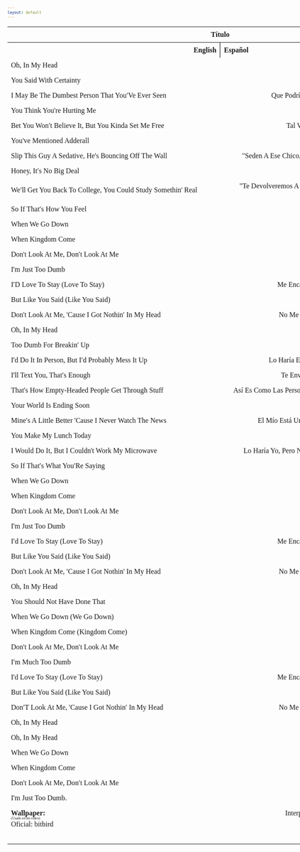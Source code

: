 ```yaml
---
layout: default
---
```

<html>
   <!-- VARIABLES -->
   <script>
      //
      //CANCION
      var cancion = "AJR - The Dumb Song";
      //
      //WALLPAPER
      var titulo = "Artstation";
      var texto = "Yun Yin";
      var wfuente = "";
      //
      //PISTAS
      var vocals = "";
      var instrumental = "";
      //
      //ARTISTA 1
      var artist = "AJR";
      var tidal = "a";
      var spotify = "";
      var instagram = "";
      var twitter = "";
      var soundcloud = "";
      var website = "";
      var facebook = "";
      var youtube = "";
      var discord = "";
      //
      //ARTISTA 2
      var artist2 = "";
      var tidal2 = "";
      var spotify2 = "";
      var instagram2 = "";
      var twitter2 = "";
      var soundcloud2 = "";
      var website2 = "";
      var facebook2 = "";
      var youtube2 = "";
      var discord2 = "";
      //
      //ARTISTA 3
      var artist3 = "";
      var tidal3 = "";
      var spotify3 = "";
      var instagram3 = "";
      var twitter3 = "";
      var soundcloud3 = "";
      var website3 = "";
      var facebook3 = "";
      var youtube3 = "";
      var discord3 = "";
      //
   </script>
   <!-- ESTILOS -->
   <head>
      <style>
         body {
            font-family: "Times New Roman", Times, serif;
            font-size: 62.5%;
            width: 100%;
        }
        table {
            border-collapse: collapse;
            font-size: 1rem;
            width: 120ch;
        }
        th,td {
            padding: 8px;
        }
        tr td:first-child {
        text-align: left;
        }
        tr td:nth-child(2) {
        text-align: right;
        }
        .titulo {
            text-align: center;
        }
        .ingles {
            text-align: right;
            width: 50%;
        }
         .espanol {
         text-align: left;
         width: 50%;
         }
         .borde-derecho {
         border-right: 1px solid black;
         }
         .mitad-tamano {
         font-size: 50%;
         display: block;
         margin-top: -2px;
         margin-bottom: 0px;
         }
         .top-align {
         vertical-align: top;
         }
         .align-left{
            text-align: left;
         }
         .mid-align {
         vertical-align: middle;
         }
         .tab { 
            display:inline-block; 
            margin-left: 1.5rem; 
        }
      </style>
   </head>
   <!-- CUERPO CON LA TABLA -->
   <body>
      <table>
         <tr>
            <th colspan="4" class="titulo">Título</th>
         </tr>
         <tr>
            <th colspan="2" class="ingles borde-derecho">English</th>
            <th colspan="2" class="espanol">Español</th>
         </tr>
           <tr>
    <td colspan="2">Oh, In My Head</td>
    <td colspan="2">Oh, En Mi Cabeza</td>
  </tr>
  <tr>
    <td colspan="2">You Said With Certainty</td>
    <td colspan="2">Dijiste Con Seguridad</td>
  </tr>
  <tr>
    <td colspan="2">I May Be The Dumbest Person That You′Ve Ever Seen</td>
    <td colspan="2">Que Podría Ser La Persona Más Tonta Que Hayas Visto</td>
  </tr>
  <tr>
    <td colspan="2">You Think You're Hurting Me</td>
    <td colspan="2">Piensas Que Me Haces Sufrir</td>
  </tr>
  <tr>
    <td colspan="2">Bet You Won′t Believe It, But You Kinda Set Me Free</td>
    <td colspan="2">Tal Vez Te Sorprenda, Pero Me Liberaste Un Poco</td>
  </tr>
  <tr>
    <td colspan="2">You've Mentioned Adderall</td>
    <td colspan="2">Mencionaste Unos Fármacos</td>
  </tr>
  <tr>
    <td colspan="2">Slip This Guy A Sedative, He's Bouncing Off The Wall</td>
    <td colspan="2">"Seden A Ese Chico, Está A Punto De Explotar De Tanta Energía"</td>
  </tr>
  <tr>
    <td colspan="2">Honey, It′s No Big Deal</td>
    <td colspan="2">Tranquila, No Es Para Tanto</td>
  </tr>
  <tr>
    <td colspan="2">We′ll Get You Back To College, You Could Study Somethin' Real</td>
    <td colspan="2">"Te Devolveremos A La Universidad, Así Podrás Estudiar Algo De Verdad"</td>
  </tr>
  <tr>
    <td colspan="2">So If That′s How You Feel</td>
    <td colspan="2">Así Que Si Eso Es Lo Que Piensas</td>
  </tr>
  <tr>
    <td colspan="2">When We Go Down</td>
    <td colspan="2">Cuando Estamos Débiles</td>
  </tr>
  <tr>
    <td colspan="2">When Kingdom Come</td>
    <td colspan="2">Cuando Todo Se Desmorona</td>
  </tr>
  <tr>
    <td colspan="2">Don't Look At Me, Don′t Look At Me</td>
    <td colspan="2">No Me Mires A Mi, No Me Mires A Mi</td>
  </tr>
  <tr>
    <td colspan="2">I'm Just Too Dumb</td>
    <td colspan="2">Soy Demasiado Tonto</td>
  </tr>
  <tr>
    <td colspan="2">I′D Love To Stay (Love To Stay)</td>
    <td colspan="2">Me Encantaría Quedarme (Me Encantaría Quedarme)</td>
  </tr>
  <tr>
    <td colspan="2">But Like You Said (Like You Said)</td>
    <td colspan="2">Pero Como Dijiste (Como Dijiste)</td>
  </tr>
  <tr>
    <td colspan="2">Don't Look At Me, 'Cause I Got Nothin′ In My Head</td>
    <td colspan="2">No Me Mires, Porque No Tengo Nada En Mi Cabeza</td>
  </tr>
  <tr>
    <td colspan="2">Oh, In My Head</td>
    <td colspan="2">Oh, En Mi Cabeza</td>
  </tr>
  <tr>
    <td colspan="2">Too Dumb For Breakin′ Up</td>
    <td colspan="2">Soy Demasiado Tonto Para Terminarte</td>
  </tr>
  <tr>
    <td colspan="2">I'd Do It In Person, But I′d Probably Mess It Up</td>
    <td colspan="2">Lo Haría En Persona, Pero Probablemente Lo Arruinaría</td>
  </tr>
  <tr>
    <td colspan="2">I'll Text You, That′s Enough</td>
    <td colspan="2">Te Enviaré Un Mensaje De Texto, Eso Es Suficiente</td>
  </tr>
  <tr>
    <td colspan="2">That's How Empty-Headed People Get Through Stuff</td>
    <td colspan="2">Así Es Como Las Personas Con Nada En La Cabeza Se Las Arreglan</td>
  </tr>
  <tr>
    <td colspan="2">Your World Is Ending Soon</td>
    <td colspan="2">Tu Mundo Se Está Terminando Pronto</td>
  </tr>
  <tr>
    <td colspan="2">Mine′s A Little Better 'Cause I Never Watch The News</td>
    <td colspan="2">El Mío Está Un Poco Mejor Porque Nunca Veo Las Noticias</td>
  </tr>
  <tr>
    <td colspan="2">You Make My Lunch Today</td>
    <td colspan="2">Me Preparaste El Almuerzo Hoy</td>
  </tr>
  <tr>
    <td colspan="2">I Would Do It, But I Couldn't Work My Microwave</td>
    <td colspan="2">Lo Haría Yo, Pero No Podría Hacer Funcionar Mi Microondas :D</td>
  </tr>
  <tr>
    <td colspan="2">So If That′s What You′Re Saying</td>
    <td colspan="2">Así Que Si Eso Es Lo Que Piensas</td>
  </tr>
  <tr>
    <td colspan="2">When We Go Down</td>
    <td colspan="2">Cuando Estamos Débiles</td>
  </tr>
  <tr>
    <td colspan="2">When Kingdom Come</td>
    <td colspan="2">Cuando Todo Se Desmorona</td>
  </tr>
  <tr>
    <td colspan="2">Don't Look At Me, Don′t Look At Me</td>
    <td colspan="2">No Me Mires A Mi, No Me Mires A Mi</td>
  </tr>
  <tr>
    <td colspan="2">I'm Just Too Dumb</td>
    <td colspan="2">Soy Demasiado Tonto</td>
  </tr>
  <tr>
    <td colspan="2">I′d Love To Stay (Love To Stay)</td>
    <td colspan="2">Me Encantaría Quedarme (Me Encantaría Quedarme)</td>
  </tr>
  <tr>
    <td colspan="2">But Like You Said (Like You Said)</td>
    <td colspan="2">Pero Como Dijiste (Como Dijiste)</td>
  </tr>
  <tr>
    <td colspan="2">Don't Look At Me, ′Cause I Got Nothin' In My Head</td>
    <td colspan="2">No Me Mires, Porque No Tengo Nada En Mi Cabeza</td>
  </tr>
  <tr>
    <td colspan="2">Oh, In My Head</td>
    <td colspan="2">Oh, En Mi Cabeza</td>
  </tr>
  <tr>
    <td colspan="2">You Should Not Have Done That</td>
    <td colspan="2">No Deberías Haber Hecho Eso :D</td>
  </tr>
  <tr>
    <td colspan="2">When We Go Down (We Go Down)</td>
    <td colspan="2">Cuando Estamos Débiles (Estamos Débiles)</td>
  </tr>
  <tr>
    <td colspan="2">When Kingdom Come (Kingdom Come)</td>
    <td colspan="2">Cuando Todo Se Desmorona (Se Desmorona)</td>
  </tr>
  <tr>
    <td colspan="2">Don't Look At Me, Don′t Look At Me</td>
    <td colspan="2">No Me Mires A Mi, No Me Mires A Mi</td>
  </tr>
  <tr>
    <td colspan="2">I′m Much Too Dumb</td>
    <td colspan="2">Soy Tonto Mucho Demasiado</td>
  </tr>
  <tr>
    <td colspan="2">I'd Love To Stay (Love To Stay)</td>
    <td colspan="2">Me Encantaría Quedarme (Me Encantaría Quedarme)</td>
  </tr>
  <tr>
    <td colspan="2">But Like You Said (Like You Said)</td>
    <td colspan="2">Pero Como Dijiste (Como Dijiste)</td>
  </tr>
  <tr>
    <td colspan="2">Don′T Look At Me, 'Cause I Got Nothin′ In My Head</td>
    <td colspan="2">No Me Mires, Porque No Tengo Nada En Mi Cabeza</td>
  </tr>
  <tr>
    <td colspan="2">Oh, In My Head</td>
    <td colspan="2">Oh, En Mi Cabeza</td>
  </tr>
  <tr>
    <td colspan="2">Oh, In My Head</td>
    <td colspan="2">Oh, En Mi Cabeza</td>
  </tr>
  <tr>
    <td colspan="2">When We Go Down</td>
    <td colspan="2">Cuando Estamos Débiles</td>
  </tr>
  <tr>
    <td colspan="2">When Kingdom Come</td>
    <td colspan="2">Cuando Todo Se Desmorona</td>
  </tr>
  <tr>
    <td colspan="2">Don't Look At Me, Don′t Look At Me</td>
    <td colspan="2">No Me Mires A Mi, No Me Mires A Mi</td>
  </tr>
  <tr>
    <td colspan="2">I'm Just Too Dumb.</td>
    <td colspan="2">Soy Demasiado Tonto.</td>
  </tr>
         <tr>
            <td class="top-align align-left"><span id="spanWallpaper"><b>Wallpaper:</b><span class="mitad-tamano">(Usado en mi
               video)</span><span id="FuenteW1">Oficial: bitbird</span></span>
            </td>
            <td class="top-align align-left"><span id="UrlsArtista1"></span></td>
            <td class="top-align" style="text-align: right;">Interpretación por: <b>Argel H</b><br>Redes:<br><a
               href="https://linktr.ee/iamargelh">linktr.ee/iamargelh</a></td>
            <td class="mid-align align-left"><img src="/resources/g6qk73.gif" width="70ch"></td>
         </tr>
      </table>
      <!-- INFIERNO DE LOS SCIRPT -->
      <script>
         var tituloc = document.querySelector(".titulo");
         tituloc.textContent = cancion;
         tituloc.style.textAlign = "center";
         var fuenteW1 = document.getElementById("FuenteW1");
         fuenteW1.innerHTML = titulo + ": ";
         var enlace = document.createElement("a");
         if (wfuente) {
             enlace.href = wfuente;
         }
         enlace.textContent = texto;
         enlace.style.fontStyle = "italic";
         fuenteW1.appendChild(enlace);
         if (vocals || instrumental) {
             var spanWallpaper = document.getElementById("spanWallpaper");
             spanWallpaper.appendChild(document.createElement("br"));
             var audiosSpan = document.createElement("span");
             audiosSpan.innerHTML = "<strong>Audios:</strong>";
             spanWallpaper.parentNode.insertBefore(audiosSpan, spanWallpaper.nextSibling);
             var extractedText = document.createElement("span");
             extractedText.textContent = "(Extraídos de la canción)";
             extractedText.style.fontSize = "50%";
             extractedText.style.display = "block";
             extractedText.style.marginTop = "-2px";
             extractedText.style.marginBottom = "0px";
             audiosSpan.appendChild(extractedText);
             if (vocals) {
                 var vocalsLink = document.createElement("a");
                 vocalsLink.href = vocals;
                 vocalsLink.textContent = "Acapella";
                 audiosSpan.appendChild(vocalsLink);
                 audiosSpan.appendChild(document.createElement("br"));
             }
             if (instrumental) {
                 var instrumentalLink = document.createElement("a");
                 instrumentalLink.href = instrumental;
                 instrumentalLink.textContent = "Instrumental";
                 audiosSpan.appendChild(instrumentalLink);
             }
         }
      </script>
      <script>
         var celdaUrlsArtista1 = document.getElementById("UrlsArtista1");
         var artistName = document.createElement("strong");
         artistName.textContent = artist + ":";
         celdaUrlsArtista1.appendChild(artistName);
         celdaUrlsArtista1.appendChild(document.createElement("br")); // AÑADE UN SALTO DE LINEA DESPUES DEL ARTISTA
         if (tidal) {
             var enlaceTidal = document.createElement("a");
             enlaceTidal.href = tidal;
             enlaceTidal.textContent = "Tidal";
             celdaUrlsArtista1.appendChild(enlaceTidal);
             celdaUrlsArtista1.appendChild(document.createElement("br"));
         }
         if (spotify) {
             var UrlsArtista1potify = document.createElement("a");
             UrlsArtista1potify.href = spotify;
             UrlsArtista1potify.textContent = "Spotify";
             celdaUrlsArtista1.appendChild(UrlsArtista1potify);
             celdaUrlsArtista1.appendChild(document.createElement("br"));
         }
         if (soundcloud) {
             var UrlsArtista1oundCloud = document.createElement("a");
             UrlsArtista1oundCloud.href = soundcloud;
             UrlsArtista1oundCloud.textContent = "SoundCloud";
             celdaUrlsArtista1.appendChild(UrlsArtista1oundCloud);
             celdaUrlsArtista1.appendChild(document.createElement("br"));
         }
         if (youtube) {
             var enlaceYouTube = document.createElement("a");
             enlaceYouTube.href = youtube;
             enlaceYouTube.textContent = "YouTube";
             celdaUrlsArtista1.appendChild(enlaceYouTube);
             celdaUrlsArtista1.appendChild(document.createElement("br"));
         }
         if (website) {
             var enlaceWebsite = document.createElement("a");
             enlaceWebsite.href = website;
             enlaceWebsite.textContent = "Website";
             celdaUrlsArtista1.appendChild(enlaceWebsite);
             celdaUrlsArtista1.appendChild(document.createElement("br"));
         }
         if (discord) {
             var enlacediscord = document.createElement("a");
             enlacediscord.href = discord;
             enlacediscord.textContent = "Discord";
             celdaUrlsArtista1.appendChild(enlacediscord);
             celdaUrlsArtista1.appendChild(document.createElement("br"));
         }
         if (instagram) {
             var enlaceInstagram = document.createElement("a");
             enlaceInstagram.href = instagram;
             enlaceInstagram.textContent = "Instagram";
             celdaUrlsArtista1.appendChild(enlaceInstagram);
             celdaUrlsArtista1.appendChild(document.createElement("br"));
         }
         if (facebook) {
             var enlaceFacebook = document.createElement("a");
             enlaceFacebook.href = facebook;
             enlaceFacebook.textContent = "Facebook";
             celdaUrlsArtista1.appendChild(enlaceFacebook);
             celdaUrlsArtista1.appendChild(document.createElement("br"));
         }
         if (twitter) {
             var enlacetwitter = document.createElement("a");
             enlacetwitter.href = twitter;
             enlacetwitter.textContent = "Twitter";
             celdaUrlsArtista1.appendChild(enlacetwitter);
         }
      </script>
      <script>
         if (artist2) {
             var celdaUrlsArtista1 = document.getElementById("UrlsArtista1");
             celdaUrlsArtista1.appendChild(document.createElement("br"));
             celdaUrlsArtista1.appendChild(document.createElement("br"));
             var celdaUrlsArtista2 = document.createElement("span");
             celdaUrlsArtista2.id = "UrlsArtista2";
             celdaUrlsArtista1.parentNode.insertBefore(celdaUrlsArtista2, celdaUrlsArtista1.nextSibling);
             var artistName2 = document.createElement("strong");
             artistName2.textContent = artist2 + ":";
             celdaUrlsArtista2.appendChild(artistName2);
             celdaUrlsArtista2.appendChild(document.createElement("br"));
             if (tidal2) {
                 var enlaceTidal = document.createElement("a");
                 enlaceTidal.href = tidal2;
                 enlaceTidal.textContent = "Tidal";
                 celdaUrlsArtista2.appendChild(enlaceTidal);
                 celdaUrlsArtista2.appendChild(document.createElement("br"));
             }
             if (spotify2) {
                 var UrlsArtista1potify = document.createElement("a");
                 UrlsArtista1potify.href = spotify2;
                 UrlsArtista1potify.textContent = "Spotify";
                 celdaUrlsArtista2.appendChild(UrlsArtista1potify);
                 celdaUrlsArtista2.appendChild(document.createElement("br"));
             }
             if (soundcloud2) {
                 var UrlsArtista1oundCloud = document.createElement("a");
                 UrlsArtista1oundCloud.href = soundcloud2;
                 UrlsArtista1oundCloud.textContent = "SoundCloud";
                 celdaUrlsArtista2.appendChild(UrlsArtista1oundCloud);
                 celdaUrlsArtista2.appendChild(document.createElement("br"));
             }
             if (youtube2) {
                 var enlaceYouTube = document.createElement("a");
                 enlaceYouTube.href = youtube2;
                 enlaceYouTube.textContent = "YouTube";
                 celdaUrlsArtista2.appendChild(enlaceYouTube);
                 celdaUrlsArtista2.appendChild(document.createElement("br"));
             }
             if (website2) {
                 var enlaceWebsite = document.createElement("a");
                 enlaceWebsite.href = website;
                 enlaceWebsite.textContent = "Website";
                 celdaUrlsArtista2.appendChild(enlaceWebsite);
                 celdaUrlsArtista2.appendChild(document.createElement("br"));
             }
             if (discord2) {
                 var enlacediscord = document.createElement("a");
                 enlacediscord.href = discord2;
                 enlacediscord.textContent = "Discord";
                 celdaUrlsArtista2.appendChild(enlacediscord);
                 celdaUrlsArtista2.appendChild(document.createElement("br"));
             }
             if (instagram) {
                 var enlaceInstagram = document.createElement("a");
                 enlaceInstagram.href = instagram;
                 enlaceInstagram.textContent = "Instagram";
                 celdaUrlsArtista2.appendChild(enlaceInstagram);
                 celdaUrlsArtista2.appendChild(document.createElement("br"));
             }
             if (facebook2) {
                 var enlaceFacebook = document.createElement("a");
                 enlaceFacebook.href = facebook2;
                 enlaceFacebook.textContent = "Facebook";
                 celdaUrlsArtista2.appendChild(enlaceFacebook);
                 celdaUrlsArtista2.appendChild(document.createElement("br"));
             }
             if (twitter2) {
                 var enlacetwitter = document.createElement("a");
                 enlacetwitter.href = twitter2;
                 enlacetwitter.textContent = "Twitter";
                 celdaUrlsArtista2.appendChild(enlacetwitter);
             }
         }
      </script>
      <script>
         if (artist3) {
             var celdaUrlsArtista2 = document.getElementById("UrlsArtista2");
             celdaUrlsArtista2.appendChild(document.createElement("br"));
             celdaUrlsArtista2.appendChild(document.createElement("br"));
             var celdaUrlsArtista3 = document.createElement("span");
             celdaUrlsArtista3.id = "UrlsArtista3";
             celdaUrlsArtista2.parentNode.insertBefore(celdaUrlsArtista3, celdaUrlsArtista2.nextSibling);
             var artistName3 = document.createElement("strong");
             artistName3.textContent = artist3 + ":";
             celdaUrlsArtista3.appendChild(artistName3);
             celdaUrlsArtista3.appendChild(document.createElement("br"));
             if (tidal3) {
                 var enlaceTidal = document.createElement("a");
                 enlaceTidal.href = tidal3;
                 enlaceTidal.textContent = "Tidal";
                 celdaUrlsArtista3.appendChild(enlaceTidal);
                 celdaUrlsArtista3.appendChild(document.createElement("br"));
             }
             if (spotify3) {
                 var UrlsArtista1potify = document.createElement("a");
                 UrlsArtista1potify.href = spotify3;
                 UrlsArtista1potify.textContent = "Spotify";
                 celdaUrlsArtista3.appendChild(UrlsArtista1potify);
                 celdaUrlsArtista3.appendChild(document.createElement("br"));
             }
             if (soundcloud3) {
                 var UrlsArtista1oundCloud = document.createElement("a");
                 UrlsArtista1oundCloud.href = soundcloud;
                 UrlsArtista1oundCloud.textContent = "SoundCloud";
                 celdaUrlsArtista3.appendChild(UrlsArtista1oundCloud);
                 celdaUrlsArtista3.appendChild(document.createElement("br"));
             }
             if (youtube) {
                 var enlaceYouTube = document.createElement("a");
                 enlaceYouTube.href = youtube;
                 enlaceYouTube.textContent = "YouTube";
                 celdaUrlsArtista3.appendChild(enlaceYouTube);
                 celdaUrlsArtista3.appendChild(document.createElement("br"));
             }
             if (website3) {
                 var enlaceWebsite = document.createElement("a");
                 enlaceWebsite.href = website3;
                 enlaceWebsite.textContent = "Website";
                 celdaUrlsArtista3.appendChild(enlaceWebsite);
                 celdaUrlsArtista3.appendChild(document.createElement("br"));
             }
             if (discord3) {
                 var enlacediscord = document.createElement("a");
                 enlacediscord.href = discord3;
                 enlacediscord.textContent = "Discord";
                 celdaUrlsArtista3.appendChild(enlacediscord);
                 celdaUrlsArtista3.appendChild(document.createElement("br"));
             }
             if (instagram3) {
                 var enlaceInstagram = document.createElement("a");
                 enlaceInstagram.href = instagram3;
                 enlaceInstagram.textContent = "Instagram";
                 celdaUrlsArtista3.appendChild(enlaceInstagram);
                 celdaUrlsArtista3.appendChild(document.createElement("br"));
             }
             if (facebook3) {
                 var enlaceFacebook = document.createElement("a");
                 enlaceFacebook.href = facebook3;
                 enlaceFacebook.textContent = "Facebook";
                 celdaUrlsArtista3.appendChild(enlaceFacebook);
                 celdaUrlsArtista3.appendChild(document.createElement("br"));
             }
             if (twitter3) {
                 var enlacetwitter = document.createElement("a");
                 enlacetwitter.href = twitter3;
                 enlacetwitter.textContent = "Twitter";
                 celdaUrlsArtista3.appendChild(enlacetwitter);
             }
         }
      </script>
   </body>
</html>